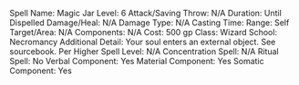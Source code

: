 
Spell Name: Magic Jar
Level: 6
Attack/Saving Throw: N/A
Duration: Until Dispelled
Damage/Heal: N/A
Damage Type: N/A
Casting Time: 
Range: Self
Target/Area: N/A
Components: N/A
Cost: 500 gp
Class: Wizard
School: Necromancy
Additional Detail: Your soul enters an external object.  See sourcebook.
Per Higher Spell Level: N/A
Concentration Spell: N/A
Ritual Spell: No
Verbal Component: Yes
Material Component: Yes
Somatic Component: Yes
